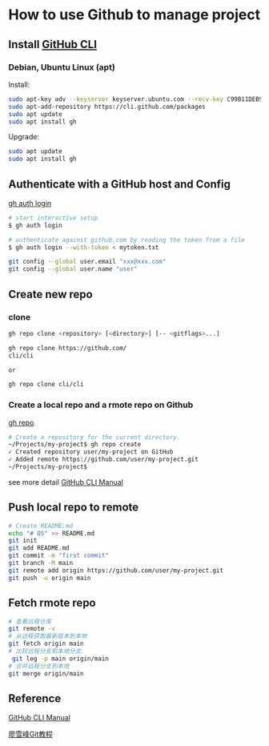 
# How to use Github to manage project
## Install [GitHub CLI](https://cli.github.com/)
### Debian, Ubuntu Linux (apt)

Install:

```bash
sudo apt-key adv --keyserver keyserver.ubuntu.com --recv-key C99B11DEB97541F0
sudo apt-add-repository https://cli.github.com/packages
sudo apt update
sudo apt install gh
```

Upgrade:

```bash
sudo apt update
sudo apt install gh
```
## Authenticate with a GitHub host and Config
[gh auth login](https://cli.github.com/manual/gh_auth_login)
```bash
# start interactive setup
$ gh auth login

# authenticate against github.com by reading the token from a file
$ gh auth login --with-token < mytoken.txt

git config --global user.email "xxx@xxx.com"
git config --global user.name "user"
```
## Create new repo
### clone
```bash
gh repo clone <repository> [<directory>] [-- <gitflags>...]
```
```bash
gh repo clone https://github.com/
cli/cli

or

gh repo clone cli/cli

```
### Create a local repo and a rmote repo on Github
[gh repo](https://cli.github.com/manual/gh_repo)
```bash
# Create a repository for the current directory.
~/Projects/my-project$ gh repo create
✓ Created repository user/my-project on GitHub
✓ Added remote https://github.com/user/my-project.git
~/Projects/my-project$
```
see more detail [GitHub CLI Manual](https://cli.github.com/manual/)

## Push local repo to remote
```bash
# Create README.md
echo "# OS" >> README.md
git init
git add README.md
git commit -m "first commit"
git branch -M main
git remote add origin https://github.com/user/my-project.git
git push -u origin main
```
## Fetch rmote repo
```bash
# 查看远程仓库
git remote -v
# 从远程获取最新版本到本地
git fetch origin main
# 比较远程分支和本地分支
 git log -p main origin/main
# 合并远程分支到本地
git merge origin/main
```
## Reference
[GitHub CLI Manual](https://cli.github.com/manual/)

[廖雪峰Git教程](https://www.liaoxuefeng.com/wiki/896043488029600)
